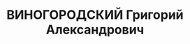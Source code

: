 ---
title: ВИНОГОРОДСКИЙ Григорий Александрович
description: "1900 г.р., украинец, член ВКП(б) с 1922, майор, командир в/ч №3337 КВО.\
  \ \n  Арестован 13.06.1937. \n  ВКВС - 25.11.1937, ВМН. Расстрелян 25.11.1937, Одесса"
---